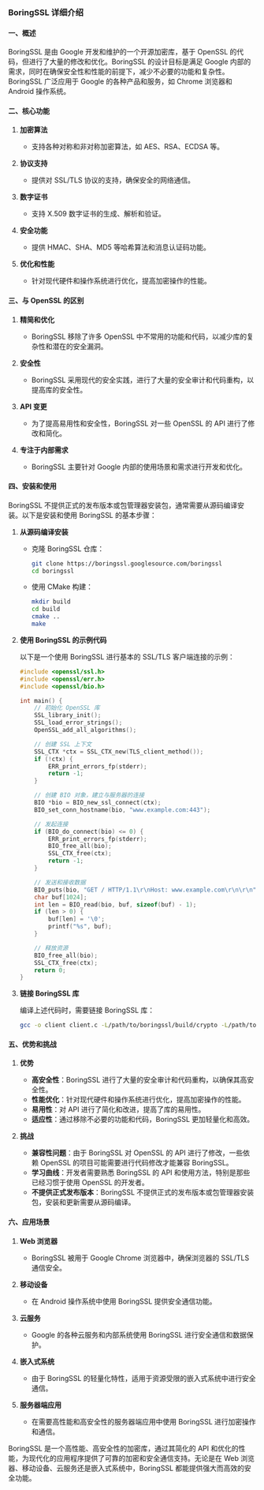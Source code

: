 ### BoringSSL 详细介绍

#### 一、概述

BoringSSL 是由 Google 开发和维护的一个开源加密库，基于 OpenSSL 的代码，但进行了大量的修改和优化。BoringSSL 的设计目标是满足 Google 内部的需求，同时在确保安全性和性能的前提下，减少不必要的功能和复杂性。BoringSSL 广泛应用于 Google 的各种产品和服务，如 Chrome 浏览器和 Android 操作系统。

#### 二、核心功能

1. **加密算法**
   - 支持各种对称和非对称加密算法，如 AES、RSA、ECDSA 等。

2. **协议支持**
   - 提供对 SSL/TLS 协议的支持，确保安全的网络通信。

3. **数字证书**
   - 支持 X.509 数字证书的生成、解析和验证。

4. **安全功能**
   - 提供 HMAC、SHA、MD5 等哈希算法和消息认证码功能。

5. **优化和性能**
   - 针对现代硬件和操作系统进行优化，提高加密操作的性能。

#### 三、与 OpenSSL 的区别

1. **精简和优化**
   - BoringSSL 移除了许多 OpenSSL 中不常用的功能和代码，以减少库的复杂性和潜在的安全漏洞。

2. **安全性**
   - BoringSSL 采用现代的安全实践，进行了大量的安全审计和代码重构，以提高库的安全性。

3. **API 变更**
   - 为了提高易用性和安全性，BoringSSL 对一些 OpenSSL 的 API 进行了修改和简化。

4. **专注于内部需求**
   - BoringSSL 主要针对 Google 内部的使用场景和需求进行开发和优化。

#### 四、安装和使用

BoringSSL 不提供正式的发布版本或包管理器安装包，通常需要从源码编译安装。以下是安装和使用 BoringSSL 的基本步骤：

1. **从源码编译安装**

   - 克隆 BoringSSL 仓库：
     ```bash
     git clone https://boringssl.googlesource.com/boringssl
     cd boringssl
     ```

   - 使用 CMake 构建：
     ```bash
     mkdir build
     cd build
     cmake ..
     make
     ```

2. **使用 BoringSSL 的示例代码**

   以下是一个使用 BoringSSL 进行基本的 SSL/TLS 客户端连接的示例：

   ```c
   #include <openssl/ssl.h>
   #include <openssl/err.h>
   #include <openssl/bio.h>

   int main() {
       // 初始化 OpenSSL 库
       SSL_library_init();
       SSL_load_error_strings();
       OpenSSL_add_all_algorithms();

       // 创建 SSL 上下文
       SSL_CTX *ctx = SSL_CTX_new(TLS_client_method());
       if (!ctx) {
           ERR_print_errors_fp(stderr);
           return -1;
       }

       // 创建 BIO 对象，建立与服务器的连接
       BIO *bio = BIO_new_ssl_connect(ctx);
       BIO_set_conn_hostname(bio, "www.example.com:443");

       // 发起连接
       if (BIO_do_connect(bio) <= 0) {
           ERR_print_errors_fp(stderr);
           BIO_free_all(bio);
           SSL_CTX_free(ctx);
           return -1;
       }

       // 发送和接收数据
       BIO_puts(bio, "GET / HTTP/1.1\r\nHost: www.example.com\r\n\r\n");
       char buf[1024];
       int len = BIO_read(bio, buf, sizeof(buf) - 1);
       if (len > 0) {
           buf[len] = '\0';
           printf("%s", buf);
       }

       // 释放资源
       BIO_free_all(bio);
       SSL_CTX_free(ctx);
       return 0;
   }
   ```

3. **链接 BoringSSL 库**

   编译上述代码时，需要链接 BoringSSL 库：
   ```bash
   gcc -o client client.c -L/path/to/boringssl/build/crypto -L/path/to/boringssl/build/ssl -lssl -lcrypto -lpthread
   ```

#### 五、优势和挑战

1. **优势**
   - **高安全性**：BoringSSL 进行了大量的安全审计和代码重构，以确保其高安全性。
   - **性能优化**：针对现代硬件和操作系统进行优化，提高加密操作的性能。
   - **易用性**：对 API 进行了简化和改进，提高了库的易用性。
   - **适应性**：通过移除不必要的功能和代码，BoringSSL 更加轻量化和高效。

2. **挑战**
   - **兼容性问题**：由于 BoringSSL 对 OpenSSL 的 API 进行了修改，一些依赖 OpenSSL 的项目可能需要进行代码修改才能兼容 BoringSSL。
   - **学习曲线**：开发者需要熟悉 BoringSSL 的 API 和使用方法，特别是那些已经习惯于使用 OpenSSL 的开发者。
   - **不提供正式发布版本**：BoringSSL 不提供正式的发布版本或包管理器安装包，安装和更新需要从源码编译。

#### 六、应用场景

1. **Web 浏览器**
   - BoringSSL 被用于 Google Chrome 浏览器中，确保浏览器的 SSL/TLS 通信安全。

2. **移动设备**
   - 在 Android 操作系统中使用 BoringSSL 提供安全通信功能。

3. **云服务**
   - Google 的各种云服务和内部系统使用 BoringSSL 进行安全通信和数据保护。

4. **嵌入式系统**
   - 由于 BoringSSL 的轻量化特性，适用于资源受限的嵌入式系统中进行安全通信。

5. **服务器端应用**
   - 在需要高性能和高安全性的服务器端应用中使用 BoringSSL 进行加密操作和通信。

BoringSSL 是一个高性能、高安全性的加密库，通过其简化的 API 和优化的性能，为现代化的应用程序提供了可靠的加密和安全通信支持。无论是在 Web 浏览器、移动设备、云服务还是嵌入式系统中，BoringSSL 都能提供强大而高效的安全功能。